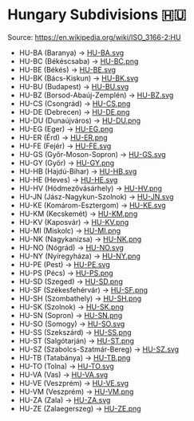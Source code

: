 # Hungary Subdivisions 🇭🇺

Source: https://en.wikipedia.org/wiki/ISO_3166-2:HU

* HU-BA (Baranya) -> [HU-BA.svg](https://github.com/amckenna41/iso3166-flag-icons/blob/main/iso3166-2-icons/HU/HU-BA.svg)
* HU-BC (Békéscsaba) -> [HU-BC.png](https://github.com/amckenna41/iso3166-flag-icons/blob/main/iso3166-2-icons/HU/HU-BC.png)
* HU-BE (Békés) -> [HU-BE.svg](https://github.com/amckenna41/iso3166-flag-icons/blob/main/iso3166-2-icons/HU/HU-BE.svg)
* HU-BK (Bács-Kiskun) -> [HU-BK.svg](https://github.com/amckenna41/iso3166-flag-icons/blob/main/iso3166-2-icons/HU/HU-BK.svg)
* HU-BU (Budapest) -> [HU-BU.svg](https://github.com/amckenna41/iso3166-flag-icons/blob/main/iso3166-2-icons/HU/HU-BU.svg)
* HU-BZ (Borsod-Abaúj-Zemplén) -> [HU-BZ.svg](https://github.com/amckenna41/iso3166-flag-icons/blob/main/iso3166-2-icons/HU/HU-BZ.svg)
* HU-CS (Csongrád) -> [HU-CS.png](https://github.com/amckenna41/iso3166-flag-icons/blob/main/iso3166-2-icons/HU/HU-CS.png)
* HU-DE (Debrecen) -> [HU-DE.png](https://github.com/amckenna41/iso3166-flag-icons/blob/main/iso3166-2-icons/HU/HU-DE.png)
* HU-DU (Dunaújváros) -> [HU-DU.png](https://github.com/amckenna41/iso3166-flag-icons/blob/main/iso3166-2-icons/HU/HU-DU.png)
* HU-EG (Eger) -> [HU-EG.png](https://github.com/amckenna41/iso3166-flag-icons/blob/main/iso3166-2-icons/HU/HU-EG.png)
* HU-ER (Érd) -> [HU-ER.png](https://github.com/amckenna41/iso3166-flag-icons/blob/main/iso3166-2-icons/HU/HU-ER.png)
* HU-FE (Fejér) -> [HU-FE.svg](https://github.com/amckenna41/iso3166-flag-icons/blob/main/iso3166-2-icons/HU/HU-FE.svg)
* HU-GS (Győr-Moson-Sopron) -> [HU-GS.svg](https://github.com/amckenna41/iso3166-flag-icons/blob/main/iso3166-2-icons/HU/HU-GS.svg)
* HU-GY (Győr) -> [HU-GY.png](https://github.com/amckenna41/iso3166-flag-icons/blob/main/iso3166-2-icons/HU/HU-GY.png)
* HU-HB (Hajdú-Bihar) -> [HU-HB.svg](https://github.com/amckenna41/iso3166-flag-icons/blob/main/iso3166-2-icons/HU/HU-HB.svg)
* HU-HE (Heves) -> [HU-HE.svg](https://github.com/amckenna41/iso3166-flag-icons/blob/main/iso3166-2-icons/HU/HU-HE.svg)
* HU-HV (Hódmezővásárhely) -> [HU-HV.png](https://github.com/amckenna41/iso3166-flag-icons/blob/main/iso3166-2-icons/HU/HU-HV.png)
* HU-JN (Jász-Nagykun-Szolnok) -> [HU-JN.svg](https://github.com/amckenna41/iso3166-flag-icons/blob/main/iso3166-2-icons/HU/HU-JN.svg)
* HU-KE (Komárom-Esztergom) -> [HU-KE.svg](https://github.com/amckenna41/iso3166-flag-icons/blob/main/iso3166-2-icons/HU/HU-KE.svg)
* HU-KM (Kecskemét) -> [HU-KM.png](https://github.com/amckenna41/iso3166-flag-icons/blob/main/iso3166-2-icons/HU/HU-KM.png)
* HU-KV (Kaposvár) -> [HU-KV.png](https://github.com/amckenna41/iso3166-flag-icons/blob/main/iso3166-2-icons/HU/HU-KV.png)
* HU-MI (Miskolc) -> [HU-MI.png](https://github.com/amckenna41/iso3166-flag-icons/blob/main/iso3166-2-icons/HU/HU-MI.png)
* HU-NK (Nagykanizsa) -> [HU-NK.png](https://github.com/amckenna41/iso3166-flag-icons/blob/main/iso3166-2-icons/HU/HU-NK.png)
* HU-NO (Nógrád) -> [HU-NO.svg](https://github.com/amckenna41/iso3166-flag-icons/blob/main/iso3166-2-icons/HU/HU-NO.svg)
* HU-NY (Nyíregyháza) -> [HU-NY.png](https://github.com/amckenna41/iso3166-flag-icons/blob/main/iso3166-2-icons/HU/HU-NY.png)
* HU-PE (Pest) -> [HU-PE.svg](https://github.com/amckenna41/iso3166-flag-icons/blob/main/iso3166-2-icons/HU/HU-PE.svg)
* HU-PS (Pécs) -> [HU-PS.png](https://github.com/amckenna41/iso3166-flag-icons/blob/main/iso3166-2-icons/HU/HU-PS.png)
* HU-SD (Szeged) -> [HU-SD.png](https://github.com/amckenna41/iso3166-flag-icons/blob/main/iso3166-2-icons/HU/HU-SD.png)
* HU-SF (Székesfehérvár) -> [HU-SF.png](https://github.com/amckenna41/iso3166-flag-icons/blob/main/iso3166-2-icons/HU/HU-SF.png)
* HU-SH (Szombathely) -> [HU-SH.png](https://github.com/amckenna41/iso3166-flag-icons/blob/main/iso3166-2-icons/HU/HU-SH.png)
* HU-SK (Szolnok) -> [HU-SK.png](https://github.com/amckenna41/iso3166-flag-icons/blob/main/iso3166-2-icons/HU/HU-SK.png)
* HU-SN (Sopron) -> [HU-SN.png](https://github.com/amckenna41/iso3166-flag-icons/blob/main/iso3166-2-icons/HU/HU-SN.png)
* HU-SO (Somogy) -> [HU-SO.svg](https://github.com/amckenna41/iso3166-flag-icons/blob/main/iso3166-2-icons/HU/HU-SO.svg)
* HU-SS (Szekszárd) -> [HU-SS.png](https://github.com/amckenna41/iso3166-flag-icons/blob/main/iso3166-2-icons/HU/HU-SS.png)
* HU-ST (Salgótarján) -> [HU-ST.png](https://github.com/amckenna41/iso3166-flag-icons/blob/main/iso3166-2-icons/HU/HU-ST.png)
* HU-SZ (Szabolcs-Szatmár-Bereg) -> [HU-SZ.svg](https://github.com/amckenna41/iso3166-flag-icons/blob/main/iso3166-2-icons/HU/HU-SZ.svg)
* HU-TB (Tatabánya) -> [HU-TB.png](https://github.com/amckenna41/iso3166-flag-icons/blob/main/iso3166-2-icons/HU/HU-TB.png)
* HU-TO (Tolna) -> [HU-TO.svg](https://github.com/amckenna41/iso3166-flag-icons/blob/main/iso3166-2-icons/HU/HU-TO.svg)
* HU-VA (Vas) -> [HU-VA.svg](https://github.com/amckenna41/iso3166-flag-icons/blob/main/iso3166-2-icons/HU/HU-VA.svg)
* HU-VE (Veszprém) -> [HU-VE.svg](https://github.com/amckenna41/iso3166-flag-icons/blob/main/iso3166-2-icons/HU/HU-VE.svg)
* HU-VM (Veszprém) -> [HU-VM.png](https://github.com/amckenna41/iso3166-flag-icons/blob/main/iso3166-2-icons/HU/HU-VM.png)
* HU-ZA (Zala) -> [HU-ZA.svg](https://github.com/amckenna41/iso3166-flag-icons/blob/main/iso3166-2-icons/HU/HU-ZA.svg)
* HU-ZE (Zalaegerszeg) -> [HU-ZE.png](https://github.com/amckenna41/iso3166-flag-icons/blob/main/iso3166-2-icons/HU/HU-ZE.png)
